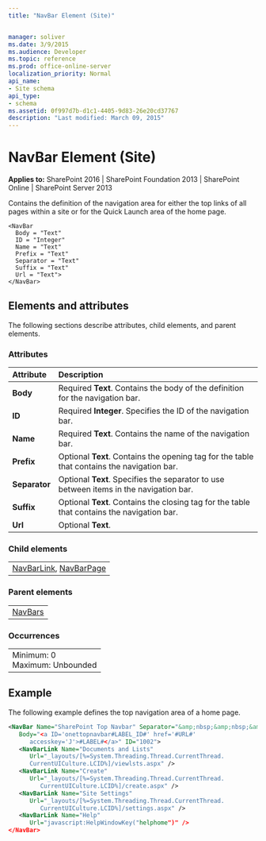 ```yaml
---
title: "NavBar Element (Site)"


manager: soliver
ms.date: 3/9/2015
ms.audience: Developer
ms.topic: reference
ms.prod: office-online-server
localization_priority: Normal
api_name:
- Site schema
api_type:
- schema
ms.assetid: 0f997d7b-d1c1-4405-9d83-26e20cd37767
description: "Last modified: March 09, 2015"
---
```


# NavBar Element (Site)

 
  
 **Applies to:** SharePoint 2016 | SharePoint Foundation 2013 | SharePoint Online | SharePoint Server 2013
  
Contains the definition of the navigation area for either the top links of all pages within a site or for the Quick Launch area of the home page.
  
```
<NavBar
  Body = "Text"
  ID = "Integer"
  Name = "Text"
  Prefix = "Text"
  Separator = "Text"
  Suffix = "Text"
  Url = "Text">
</NavBar>
```

## Elements and attributes

The following sections describe attributes, child elements, and parent elements.

### Attributes

|**Attribute**|**Description**|
|:-----|:-----|
|**Body** <br/> |Required **Text**. Contains the body of the definition for the navigation bar.  <br/> |
|**ID** <br/> |Required **Integer**. Specifies the ID of the navigation bar.  <br/> |
|**Name** <br/> |Required **Text**. Contains the name of the navigation bar.  <br/> |
|**Prefix** <br/> |Optional **Text**. Contains the opening tag for the table that contains the navigation bar.  <br/> |
|**Separator** <br/> |Optional **Text**. Specifies the separator to use between items in the navigation bar.  <br/> |
|**Suffix** <br/> |Optional **Text**. Contains the closing tag for the table that contains the navigation bar.  <br/> |
|**Url** <br/> |Optional **Text**.  <br/> |
   
### Child elements

||
|:-----|
|[NavBarLink](navbarlink-element-site.md), [NavBarPage](navbarpage-element-sitemodule.md)|
   
### Parent elements

||
|:-----|
|[NavBars](navbars-element-site.md)|
   
### Occurrences

||
|:-----|
|Minimum: 0  <br/> Maximum: Unbounded  <br/> |
   
## Example

The following example defines the top navigation area of a home page.
  
```XML
<NavBar Name="SharePoint Top Navbar" Separator="&amp;nbsp;&amp;nbsp;&amp;nbsp;" 
   Body="<a ID='onettopnavbar#LABEL_ID#' href='#URL#' 
      accesskey='J'>#LABEL#</a>" ID="1002">
   <NavBarLink Name="Documents and Lists" 
      Url="_layouts/[%=System.Threading.Thread.CurrentThread.
      CurrentUICulture.LCID%]/viewlsts.aspx" />
   <NavBarLink Name="Create" 
      Url="_layouts/[%=System.Threading.Thread.CurrentThread.
         CurrentUICulture.LCID%]/create.aspx" />
   <NavBarLink Name="Site Settings" 
      Url="_layouts/[%=System.Threading.Thread.CurrentThread.
         CurrentUICulture.LCID%]/settings.aspx" />
   <NavBarLink Name="Help" 
      Url="javascript:HelpWindowKey("helphome")" />
</NavBar>
```


